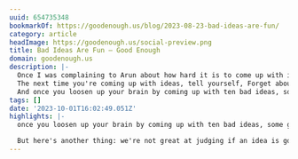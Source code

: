 ```yaml
---
uuid: 654735348
bookmarkOf: https://goodenough.us/blog/2023-08-23-bad-ideas-are-fun/
category: article
headImage: https://goodenough.us/social-preview.png
title: Bad Ideas Are Fun — Good Enough
domain: goodenough.us
description: |-
  Once I was complaining to Arun about how hard it is to come up with ideas, and he pointed out that coming up with ideas is actually very easy––what makes it hard is that we’re aiming for good ideas.
  The next time you're coming up with ideas, tell yourself, Forget about good ideas, let's come up with a list of ten bad ideas. The dumber the better! I bet you’ll find that easy.
  And once you loosen up your brain by coming up with ten bad ideas, some good ideas may follow.
tags: []
date: '2023-10-01T16:02:49.051Z'
highlights: |-
  once you loosen up your brain by coming up with ten bad ideas, some good ideas may follow.

  But here's another thing: we're not great at judging if an idea is good or bad. So write all of your ideas down. Go back and read through your bad ideas occasionally. Something might surprise you.
---
```



